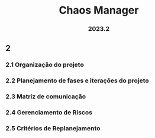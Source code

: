 <h1 align="center"> Chaos Manager </h1>
<h3 align="center"> 2023.2 </h3>

## 2
### 2.1 Organização do projeto



### 2.2 Planejamento de fases e iterações do projeto



### 2.3 Matriz de comunicação



### 2.4 Gerenciamento de Riscos



### 2.5 Critérios de Replanejamento

